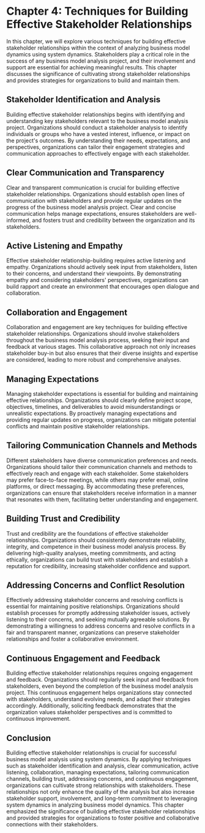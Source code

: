 Chapter 4: Techniques for Building Effective Stakeholder Relationships
======================================================================

In this chapter, we will explore various techniques for building effective stakeholder relationships within the context of analyzing business model dynamics using system dynamics. Stakeholders play a critical role in the success of any business model analysis project, and their involvement and support are essential for achieving meaningful results. This chapter discusses the significance of cultivating strong stakeholder relationships and provides strategies for organizations to build and maintain them.

Stakeholder Identification and Analysis
---------------------------------------

Building effective stakeholder relationships begins with identifying and understanding key stakeholders relevant to the business model analysis project. Organizations should conduct a stakeholder analysis to identify individuals or groups who have a vested interest, influence, or impact on the project's outcomes. By understanding their needs, expectations, and perspectives, organizations can tailor their engagement strategies and communication approaches to effectively engage with each stakeholder.

Clear Communication and Transparency
------------------------------------

Clear and transparent communication is crucial for building effective stakeholder relationships. Organizations should establish open lines of communication with stakeholders and provide regular updates on the progress of the business model analysis project. Clear and concise communication helps manage expectations, ensures stakeholders are well-informed, and fosters trust and credibility between the organization and its stakeholders.

Active Listening and Empathy
----------------------------

Effective stakeholder relationship-building requires active listening and empathy. Organizations should actively seek input from stakeholders, listen to their concerns, and understand their viewpoints. By demonstrating empathy and considering stakeholders' perspectives, organizations can build rapport and create an environment that encourages open dialogue and collaboration.

Collaboration and Engagement
----------------------------

Collaboration and engagement are key techniques for building effective stakeholder relationships. Organizations should involve stakeholders throughout the business model analysis process, seeking their input and feedback at various stages. This collaborative approach not only increases stakeholder buy-in but also ensures that their diverse insights and expertise are considered, leading to more robust and comprehensive analyses.

Managing Expectations
---------------------

Managing stakeholder expectations is essential for building and maintaining effective relationships. Organizations should clearly define project scope, objectives, timelines, and deliverables to avoid misunderstandings or unrealistic expectations. By proactively managing expectations and providing regular updates on progress, organizations can mitigate potential conflicts and maintain positive stakeholder relationships.

Tailoring Communication Channels and Methods
--------------------------------------------

Different stakeholders have diverse communication preferences and needs. Organizations should tailor their communication channels and methods to effectively reach and engage with each stakeholder. Some stakeholders may prefer face-to-face meetings, while others may prefer email, online platforms, or direct messaging. By accommodating these preferences, organizations can ensure that stakeholders receive information in a manner that resonates with them, facilitating better understanding and engagement.

Building Trust and Credibility
------------------------------

Trust and credibility are the foundations of effective stakeholder relationships. Organizations should consistently demonstrate reliability, integrity, and competence in their business model analysis process. By delivering high-quality analyses, meeting commitments, and acting ethically, organizations can build trust with stakeholders and establish a reputation for credibility, increasing stakeholder confidence and support.

Addressing Concerns and Conflict Resolution
-------------------------------------------

Effectively addressing stakeholder concerns and resolving conflicts is essential for maintaining positive relationships. Organizations should establish processes for promptly addressing stakeholder issues, actively listening to their concerns, and seeking mutually agreeable solutions. By demonstrating a willingness to address concerns and resolve conflicts in a fair and transparent manner, organizations can preserve stakeholder relationships and foster a collaborative environment.

Continuous Engagement and Feedback
----------------------------------

Building effective stakeholder relationships requires ongoing engagement and feedback. Organizations should regularly seek input and feedback from stakeholders, even beyond the completion of the business model analysis project. This continuous engagement helps organizations stay connected with stakeholders, understand evolving needs, and adapt their strategies accordingly. Additionally, soliciting feedback demonstrates that the organization values stakeholder perspectives and is committed to continuous improvement.

Conclusion
----------

Building effective stakeholder relationships is crucial for successful business model analysis using system dynamics. By applying techniques such as stakeholder identification and analysis, clear communication, active listening, collaboration, managing expectations, tailoring communication channels, building trust, addressing concerns, and continuous engagement, organizations can cultivate strong relationships with stakeholders. These relationships not only enhance the quality of the analysis but also increase stakeholder support, involvement, and long-term commitment to leveraging system dynamics in analyzing business model dynamics. This chapter emphasized the significance of building effective stakeholder relationships and provided strategies for organizations to foster positive and collaborative connections with their stakeholders.
